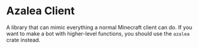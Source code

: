 # Azalea Client

A library that can mimic everything a normal Minecraft client can do. If you want to make a bot with higher-level functions, you should use the `azalea` crate instead.
